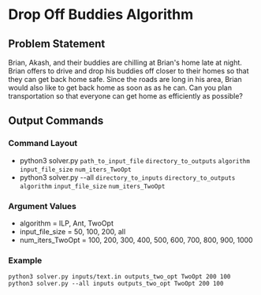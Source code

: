 # Drop Off Buddies Algorithm

## Problem Statement
Brian, Akash, and their buddies are chilling at Brian's home late at night. Brian offers to drive and drop his buddies off closer to their homes so that they can get back home safe. Since the roads are long in his area, Brian would also like to get back home as soon as as he can. Can you plan transportation so that everyone can get home as efficiently as possible?

## Output Commands

### Command Layout
- python3 solver.py `path_to_input_file` `directory_to_outputs` `algorithm` `input_file_size` `num_iters_TwoOpt`
- python3 solver.py --all `directory_to_inputs` `directory_to_outputs` `algorithm` `input_file_size` `num_iters_TwoOpt`

### Argument Values
- algorithm = ILP, Ant, TwoOpt
- input_file_size = 50, 100, 200, all
- num_iters_TwoOpt = 100, 200, 300, 400, 500, 600, 700, 800, 900, 1000

### Example
`python3 solver.py inputs/text.in outputs_two_opt TwoOpt 200 100`
`python3 solver.py --all inputs outputs_two_opt TwoOpt 200 100`